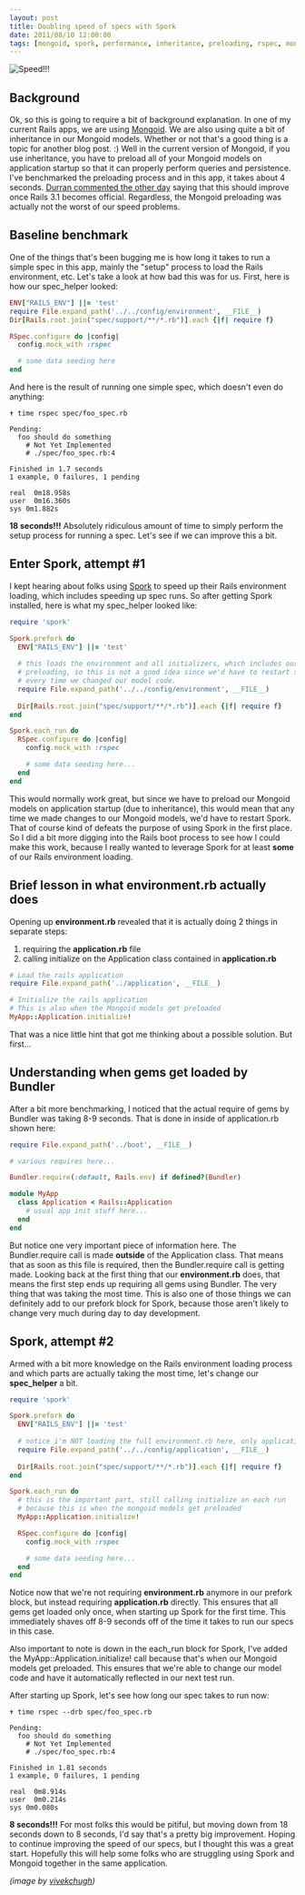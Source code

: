 ```yaml
---
layout: post
title: Doubling speed of specs with Spork
date: 2011/08/10 12:00:00
tags: [mongoid, spork, performance, inheritance, preloading, rspec, mongodb]
---
```


<img src='/assets/images/speed.jpg' alt='Speed!!!' class='bordered-image' />

## Background

Ok, so this is going to require a bit of background explanation.  In one of my current Rails apps, we are using [Mongoid](http://mongoid.org).  We are also using quite a bit of inheritance in our Mongoid models.  Whether or not that's a good thing is a topic for another blog post.  :)  Well in the current version of Mongoid, if you use inheritance, you have to preload all of your Mongoid models on application startup so that it can properly perform queries and persistence.  I've benchmarked the preloading process and in this app, it takes about 4 seconds.  [Durran commented the other day](https://twitter.com/modetojoy/status/100973092263821312) saying that this should improve once Rails 3.1 becomes official.  Regardless, the Mongoid preloading was actually not the worst of our speed problems.

## Baseline benchmark
One of the things that's been bugging me is how long it takes to run a simple spec in this app, mainly the "setup" process to load the Rails environment, etc.  Let's take a look at how bad this was for us.  First, here is how our spec_helper looked:

```ruby
ENV["RAILS_ENV"] ||= 'test'
require File.expand_path('../../config/environment', __FILE__)
Dir[Rails.root.join("spec/support/**/*.rb")].each {|f| require f}

RSpec.configure do |config|
  config.mock_with :rspec

  # some data seeding here
end
```

And here is the result of running one simple spec, which doesn't even do anything:

```
✝ time rspec spec/foo_spec.rb

Pending:
  foo should do something
    # Not Yet Implemented
    # ./spec/foo_spec.rb:4

Finished in 1.7 seconds
1 example, 0 failures, 1 pending

real  0m18.958s
user  0m16.360s
sys 0m1.882s
```

**18 seconds!!!**  Absolutely ridiculous amount of time to simply perform the setup process for running a spec.  Let's see if we can improve this a bit.

## Enter Spork, attempt #1
I kept hearing about folks using [Spork](https://github.com/timcharper/spork) to speed up their Rails environment loading, which includes speeding up spec runs.  So after getting Spork installed, here is what my spec_helper looked like:

```ruby
require 'spork'

Spork.prefork do
  ENV["RAILS_ENV"] ||= 'test'
  
  # this loads the environment and all initializers, which includes our mongoid
  # preloading, so this is not a good idea since we'd have to restart spork
  # every time we changed our model code.
  require File.expand_path('../../config/environment', __FILE__)
  
  Dir[Rails.root.join("spec/support/**/*.rb")].each {|f| require f}
end

Spork.each_run do
  RSpec.configure do |config|
    config.mock_with :rspec

    # some data seeding here...
  end
end
```

This would normally work great, but since we have to preload our Mongoid models on application startup (due to inheritance), this would mean that any time we made changes to our Mongoid models, we'd have to restart Spork.  That of course kind of defeats the purpose of using Spork in the first place.  So I did a bit more digging into the Rails boot process to see how I could make this work, because I really wanted to leverage Spork for at least **some** of our Rails environment loading.

## Brief lesson in what environment.rb actually does
Opening up **environment.rb** revealed that it is actually doing 2 things in separate steps:

1. requiring the **application.rb** file
2. calling initialize on the Application class contained in **application.rb**

```ruby
# Load the rails application
require File.expand_path('../application', __FILE__)

# Initialize the rails application
# This is also when the Mongoid models get preloaded
MyApp::Application.initialize!
```

That was a nice little hint that got me thinking about a possible solution.  But first...

## Understanding when gems get loaded by Bundler
After a bit more benchmarking, I noticed that the actual require of gems by Bundler was taking 8-9 seconds.  That is done in inside of application.rb shown here:

```ruby
require File.expand_path('../boot', __FILE__)

# various requires here...

Bundler.require(:default, Rails.env) if defined?(Bundler)

module MyApp
  class Application < Rails::Application
    # usual app init stuff here...
  end
end
```

But notice one very important piece of information here.  The Bundler.require call is made **outside** of the Application class.  That means that as soon as this file is required, then the Bundler.require call is getting made.  Looking back at the first thing that our **environment.rb** does, that means the first step ends up requiring all gems using Bundler.  The very thing that was taking the most time.  This is also one of those things we can definitely add to our prefork block for Spork, because those aren't likely to change very much during day to day development.

## Spork, attempt #2
Armed with a bit more knowledge on the Rails environment loading process and which parts are actually taking the most time, let's change our **spec_helper** a bit.

```ruby
require 'spork'

Spork.prefork do
  ENV["RAILS_ENV"] ||= 'test'
  
  # notice i'm NOT loading the full environment.rb here, only application.rb
  require File.expand_path('../../config/application', __FILE__)
  
  Dir[Rails.root.join("spec/support/**/*.rb")].each {|f| require f}
end

Spork.each_run do
  # this is the important part, still calling initialize on each run
  # because this is when the mongoid models get preloaded
  MyApp::Application.initialize!

  RSpec.configure do |config|
    config.mock_with :rspec

    # some data seeding here...
  end
end
```

Notice now that we're not requiring **environment.rb** anymore in our prefork block, but instead requiring **application.rb** directly.  This ensures that all gems get loaded only once, when starting up Spork for the first time.  This immediately shaves off 8-9 seconds off of the time it takes to run our specs in this case.

Also important to note is down in the each_run block for Spork, I've added the MyApp::Application.initialize! call because that's when our Mongoid models get preloaded.  This ensures that we're able to change our model code and have it automatically reflected in our next test run.

After starting up Spork, let's see how long our spec takes to run now:

```
✝ time rspec --drb spec/foo_spec.rb

Pending:
  foo should do something
    # Not Yet Implemented
    # ./spec/foo_spec.rb:4

Finished in 1.81 seconds
1 example, 0 failures, 1 pending

real  0m8.914s
user  0m0.214s
sys 0m0.080s
```

**8 seconds!!!**  For most folks this would be pitiful, but moving down from 18 seconds down to 8 seconds, I'd say that's a pretty big improvement.  Hoping to continue improving the speed of our specs, but I thought this was a great start.  Hopefully this will help some folks who are struggling using Spork and Mongoid together in the same application.

*(image by [vivekchugh](http://www.sxc.hu/profile/vivekchugh))*
